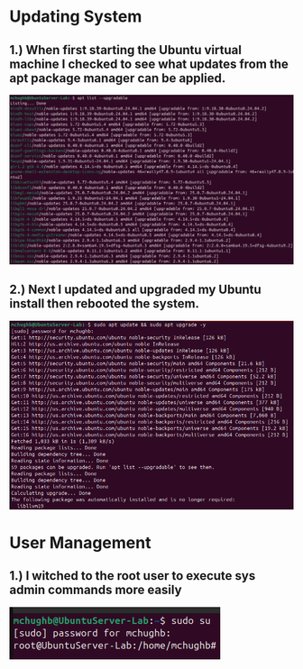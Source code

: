 # Updating System

## 1.) When first starting the Ubuntu virtual machine I checked to see what updates from the apt package manager can be applied. 
![upgradable](../images/apt%20list%20--upgradable.png)

## 2.) Next I updated and upgraded my Ubuntu install then rebooted the system. 
![update_and_upgrade](../images/update%20and%20upgrade.png)

# User Management

## 1.) I witched to the root user to execute sys admin commands more easily
![sudo_su](../images/sudo_su.png)